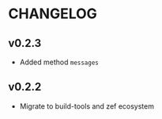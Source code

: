 CHANGELOG
=========



v0.2.3
------

  * Added method `messages`

v0.2.2
------

  * Migrate to build-tools and zef ecosystem

